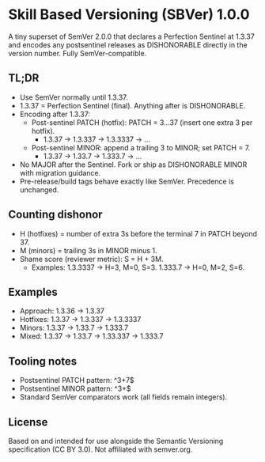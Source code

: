 # Skill Based Versioning (SBVer) 1.0.0

A tiny superset of SemVer 2.0.0 that declares a Perfection Sentinel at 1.3.37 and encodes any postsentinel releases as DISHONORABLE directly in the version number. Fully SemVer-compatible.

## TL;DR

- Use SemVer normally until 1.3.37.
- 1.3.37 = Perfection Sentinel (final). Anything after is DISHONORABLE.
- Encoding after 1.3.37:
  - Post-sentinel PATCH (hotfix): PATCH = 3…37 (insert one extra 3 per hotfix).
    - 1.3.37 → 1.3.337 → 1.3.3337 → …
  - Post-sentinel MINOR: append a trailing 3 to MINOR; set PATCH = 7.
    - 1.3.37 → 1.33.7 → 1.333.7 → …
- No MAJOR after the Sentinel. Fork or ship as DISHONORABLE MINOR with migration guidance.
- Pre-release/build tags behave exactly like SemVer. Precedence is unchanged.

## Counting dishonor

- H (hotfixes) = number of extra 3s before the terminal 7 in PATCH beyond 37.
- M (minors) = trailing 3s in MINOR minus 1.
- Shame score (reviewer metric): S = H + 3M.
  - Examples: 1.3.3337 → H=3, M=0, S=3. 1.333.7 → H=0, M=2, S=6.

## Examples

- Approach: 1.3.36 → 1.3.37
- Hotfixes: 1.3.37 → 1.3.337 → 1.3.3337
- Minors: 1.3.37 → 1.33.7 → 1.333.7
- Mixed: 1.3.37 → 1.33.7 → 1.33.337 → 1.333.7

## Tooling notes

- Postsentinel PATCH pattern: ^3+7$
- Postsentinel MINOR pattern: ^3+$
- Standard SemVer comparators work (all fields remain integers).

## License

Based on and intended for use alongside the Semantic Versioning specification (CC BY 3.0). Not affiliated with semver.org.
